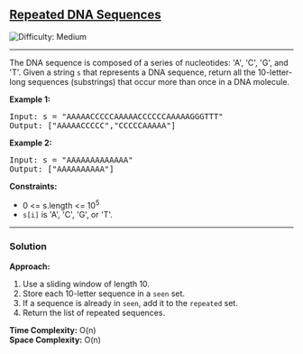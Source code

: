 <h2><a href="https://leetcode.com/problems/repeated-dna-sequences">Repeated DNA Sequences</a></h2>
<img src='https://img.shields.io/badge/Difficulty-Medium-orange' alt='Difficulty: Medium' />
<hr>

<p>The DNA sequence is composed of a series of nucleotides: 'A', 'C', 'G', and 'T'. Given a string <code>s</code> that represents a DNA sequence, return all the 10-letter-long sequences (substrings) that occur more than once in a DNA molecule.</p>

<p><strong>Example 1:</strong></p>
<pre>
Input: s = "AAAAACCCCCAAAAACCCCCCAAAAAGGGTTT"
Output: ["AAAAACCCCC","CCCCCAAAAA"]
</pre>

<p><strong>Example 2:</strong></p>
<pre>
Input: s = "AAAAAAAAAAAAA"
Output: ["AAAAAAAAAA"]
</pre>

<p><strong>Constraints:</strong></p>
<ul>
  <li>0 &lt;= s.length &lt;= 10<sup>5</sup></li>
  <li><code>s[i]</code> is 'A', 'C', 'G', or 'T'.</li>
</ul>

---

### Solution

**Approach:**  
1. Use a sliding window of length 10.  
2. Store each 10-letter sequence in a `seen` set.  
3. If a sequence is already in `seen`, add it to the `repeated` set.  
4. Return the list of repeated sequences.  

**Time Complexity:** O(n)  
**Space Complexity:** O(n)
